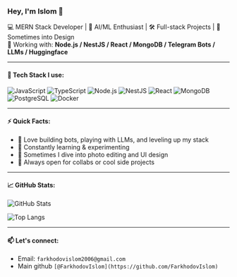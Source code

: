 ### Hey, I'm Islom 👋

💻 MERN Stack Developer | 🤖 AI/ML Enthusiast | 🛠 Full-stack Projects | 🎨 Sometimes into Design  
🔧 Working with: **Node.js / NestJS / React / MongoDB / Telegram Bots / LLMs / Huggingface**

---

#### 🧰 Tech Stack I use:
![JavaScript](https://img.shields.io/badge/-JavaScript-black?style=flat-square&logo=javascript)
![TypeScript](https://img.shields.io/badge/-TypeScript-3178C6?style=flat-square&logo=typescript)
![Node.js](https://img.shields.io/badge/-Node.js-43853D?style=flat-square&logo=node.js)
![NestJS](https://img.shields.io/badge/-NestJS-E0234E?style=flat-square&logo=nestjs)
![React](https://img.shields.io/badge/-React-61DAFB?style=flat-square&logo=react)
![MongoDB](https://img.shields.io/badge/-MongoDB-47A248?style=flat-square&logo=mongodb)
![PostgreSQL](https://img.shields.io/badge/-PostgreSQL-336791?style=flat-square&logo=postgresql)
![Docker](https://img.shields.io/badge/-Docker-2496ED?style=flat-square&logo=docker)

---

#### ⚡ Quick Facts:
- 🚀 Love building bots, playing with LLMs, and leveling up my stack
- 🧠 Constantly learning & experimenting
- 🎨 Sometimes I dive into photo editing and UI design
- 🤝 Always open for collabs or cool side projects

---

#### 📈 GitHub Stats:

![GitHub Stats](https://github-readme-stats.vercel.app/api?username=farkhodov-i&show_icons=true&theme=tokyonight&hide=issues)

![Top Langs](https://github-readme-stats.vercel.app/api/top-langs/?username=farkhodov-i&layout=compact&theme=tokyonight)

---

#### 📫 Let's connect:
- Email: `farkhodovislom2006@gmail.com`
- Main github `[@FarkhodovIslom](https://github.com/FarkhodovIslom)`
